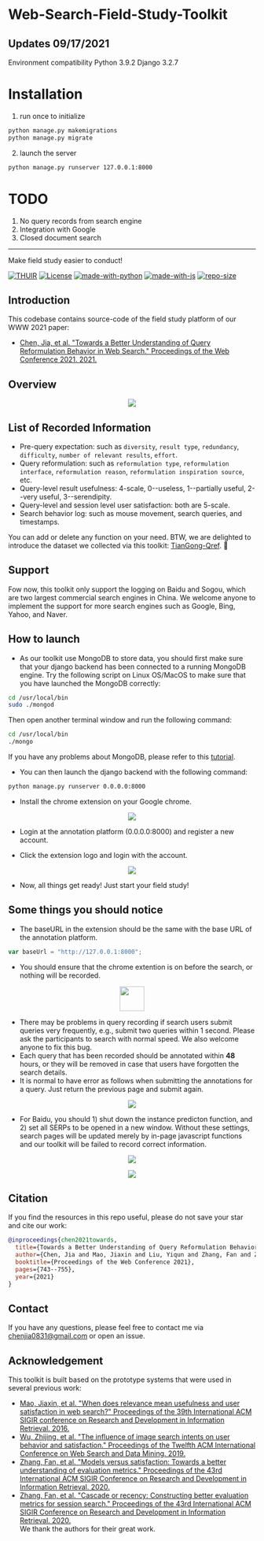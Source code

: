# Web-Search-Field-Study-Toolkit

## Updates 09/17/2021
Environment compatibility
Python 3.9.2
Django 3.2.7

# Installation
1. run once to initialize
```bash
python manage.py makemigrations
python manage.py migrate
```
2. launch the server
```bash
python manage.py runserver 127.0.0.1:8000
```

# TODO
1. No query records from search engine
2. Integration with Google
3. Closed document search

-----

Make field study easier to conduct!

[![THUIR](https://img.shields.io/badge/THUIR-ver%201.0-blueviolet)](http://www.thuir.cn)
[![License](https://img.shields.io/badge/License-MIT-blue.svg)](./LICENSE)
[![made-with-python](https://img.shields.io/badge/Made%20with-Python-red.svg)](#python)
[![made-with-js](https://img.shields.io/badge/Made%20with-JS-yellow.svg)](#javascript)
[![repo-size](https://img.shields.io/github/repo-size/xuanyuan14/Web-Search-Field-Study-Toolkit?color=green)]()

## Introduction
This codebase contains source-code of the field study platform of our WWW 2021 paper:
  - [Chen, Jia, et al. "Towards a Better Understanding of Query Reformulation Behavior in Web Search." Proceedings of the Web Conference 2021. 2021.](https://dl.acm.org/doi/abs/10.1145/3442381.3450127)

## Overview
<p align="center">
  <img src="https://github.com/xuanyuan14/Web-Search-Field-Study-Toolkit/blob/master/images/overview.png">
</p>  

## List of Recorded Information
* Pre-query expectation: such as ```diversity```, ```result type```, ```redundancy```, ```difficulty```, ```number of relevant results```, ```effort```.
* Query reformulation: such as ```reformulation type```, ```reformulation interface```, ```reformulation reason```, ```reformulation inspiration source```, etc.
* Query-level result usefulness: 4-scale, 0--useless, 1--partially useful, 2--very useful, 3--serendipity.
* Query-level and session level user satisfaction: both are 5-scale.
* Search behavior log: such as mouse movement, search queries, and timestamps.

You can add or delete any function on your need. BTW, we are delighted to introduce the dataset we collected via this toolkit: [TianGong-Qref](http://www.thuir.cn/tiangong-qref/). 🤠

## Support
Fow now, this toolkit only support the logging on Baidu and Sogou, which are two largest commercial search engines in China. We welcome anyone to implement the support for more search engines such as Google, Bing, Yahoo, and Naver.

## How to launch
* As our toolkit use MongoDB to store data, you should first make sure that your django backend has been connected to a running MongoDB engine. Try the following script on Linux OS/MacOS to make sure that you have launched the MongoDB correctly:
```bash
cd /usr/local/bin
sudo ./mongod
```
Then open another terminal window and run the following command:
```bash
cd /usr/local/bin
./mongo
```
If you have any problems about MongoDB, please refer to this [tutorial](https://www.tutorialspoint.com/mongodb/index.htm).

* You can then launch the django backend with the following command:
```bash
python manage.py runserver 0.0.0.0:8000
```
* Install the chrome extension on your Google chrome.  

<p align="center">
  <img src="https://github.com/xuanyuan14/Web-Search-Field-Study-Toolkit/blob/master/images/install.png">
</p>  

* Login at the annotation platform (0.0.0.0:8000) and register a new account.

* Click the extension logo and login with the account.

<p align="center">
  <img src="https://github.com/xuanyuan14/Web-Search-Field-Study-Toolkit/blob/master/images/login.png">
</p>

* Now, all things get ready! Just start your field study!

## Some things you should notice
* The baseURL in the extension should be the same with the base URL of the annotation platform.
```javascript
var baseUrl = "http://127.0.0.1:8000";
```  
* You should ensure that the chrome extention is on before the search, or nothing will be recorded.  

<p align="center">
  <img width="50" height="50" src="https://github.com/xuanyuan14/Web-Search-Field-Study-Toolkit/blob/master/images/on.png">
</p>

* There may be problems in query recording if search users submit queries very frequently, e.g., submit two queries within 1 second. Please ask the participants to search with normal speed. We also welcome anyone to fix this bug.
* Each query that has been recorded should be annotated within **48** hours, or they will be removed in case that users have forgotten the search details.
* It is normal to have error as follows when submitting the annotations for a query. Just return the previous page and submit again.

<p align="center">
  <img src="https://github.com/xuanyuan14/Web-Search-Field-Study-Toolkit/blob/master/images/error.png">
</p>

* For Baidu, you should 1) shut down the instance predicton function, and 2) set all SERPs to be opened in a new window. Without these settings, search pages will be updated merely by in-page javascript functions and our toolkit will be failed to record correct information. 

<p align="center">
  <img src="https://github.com/xuanyuan14/Web-Search-Field-Study-Toolkit/blob/master/images/close.png">
</p>

<p align="center">
  <img src="https://github.com/xuanyuan14/Web-Search-Field-Study-Toolkit/blob/master/images/setting.png">
</p>

## Citation
If you find the resources in this repo useful, please do not save your star and cite our work:

```bibtex
@inproceedings{chen2021towards,
  title={Towards a Better Understanding of Query Reformulation Behavior in Web Search},
  author={Chen, Jia and Mao, Jiaxin and Liu, Yiqun and Zhang, Fan and Zhang, Min and Ma, Shaoping},
  booktitle={Proceedings of the Web Conference 2021},
  pages={743--755},
  year={2021}
}
```

## Contact
If you have any questions, please feel free to contact me via [chenjia0831@gmail.com]() or open an issue.

## Acknowledgement
This toolkit is built based on the prototype systems that were used in several previous work: 
* [Mao, Jiaxin, et al. "When does relevance mean usefulness and user satisfaction in web search?" Proceedings of the 39th International ACM SIGIR conference on Research and Development in Information Retrieval. 2016.](http://www.thuir.org/group/~YQLiu/publications/sigir2016Mao.pdf)
* [Wu, Zhijing, et al. "The influence of image search intents on user behavior and satisfaction." Proceedings of the Twelfth ACM International Conference on Web Search and Data Mining. 2019.](http://www.thuir.org/group/~YQLiu/publications/WSDM19Wu.pdf)
* [Zhang, Fan, et al. "Models versus satisfaction: Towards a better understanding of evaluation metrics." Proceedings of the 43rd International ACM SIGIR Conference on Research and Development in Information Retrieval. 2020.](https://static.aminer.cn/upload/pdf/1982/1327/2004/5f0277e911dc830562231df7_0.pdf)
* [Zhang, Fan, et al. "Cascade or recency: Constructing better evaluation metrics for session search." Proceedings of the 43rd International ACM SIGIR Conference on Research and Development in Information Retrieval. 2020.](http://www.thuir.cn/group/~mzhang/publications/SIGIR2020-ZhangFan1.pdf)  
We thank the authors for their great work.

